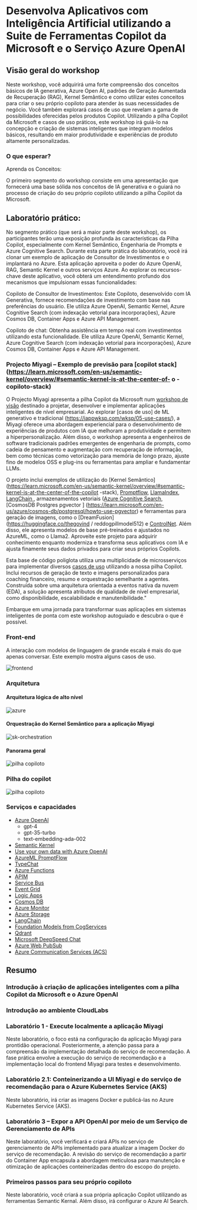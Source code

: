 # Desenvolva Aplicativos com Inteligência Artificial utilizando a Suite de Ferramentas Copilot da Microsoft e o Serviço Azure OpenAI

## Visão geral do workshop

Neste workshop, você adquirirá uma forte compreensão dos conceitos básicos de IA generativa, Azure Open AI, padrões de Geração Aumentada de Recuperação (RAG), Kernel Semântico e como utilizar estes conceitos para criar o seu próprio copiloto para atender às suas necessidades de negócio. Você também explorará casos de uso que revelam a gama de possibilidades oferecidas pelos produtos Copilot. Utilizando a pilha Copilot da Microsoft e casos de uso práticos, este workshop irá guiá-lo na concepção e criação de sistemas inteligentes que integram modelos básicos, resultando em maior produtividade e experiências de produto altamente personalizadas.

### O que esperar?

Aprenda os Conceitos:

O primeiro segmento do workshop consiste em uma apresentação que fornecerá uma base sólida nos conceitos de IA generativa e o guiará no processo de criação do seu próprio copiloto utilizando a pilha Copilot da Microsoft.

## Laboratório prático:

No segmento prático (que será a maior parte deste workshop), os participantes terão uma exposição profunda às características da Pilha Copilot, especialmente com Kernel Semântico, Engenharia de Prompts e Azure Cognitive Search. Durante esta parte prática do laboratório, você irá clonar um exemplo de aplicação de Consultor de Investimentos e o implantará no Azure. Esta aplicação aproveita o poder do Azure OpenAI, RAG, Semantic Kernel e outros serviços Azure. Ao explorar os recursos-chave deste aplicativo, você obterá um entendimento profundo dos mecanismos que impulsionam essas funcionalidades:

Copiloto de Consultor de Investimentos: Este Copiloto, desenvolvido com IA Generativa, fornece recomendações de investimento com base nas preferências do usuário. Ele utiliza Azure OpenAI, Semantic Kernel, Azure Cognitive Search (com indexação vetorial para incorporações), Azure Cosmos DB, Container Apps e Azure API Management.

Copiloto de chat: Obtenha assistência em tempo real com investimentos utilizando esta funcionalidade. Ele utiliza Azure OpenAI, Semantic Kernel, Azure Cognitive Search (com indexação vetorial para incorporações), Azure Cosmos DB, Container Apps e Azure API Management.

### Projecto Miyagi – Exemplo de previsão para [copilot stack](https://learn.microsoft.com/en-us/semantic-kernel/overview/#semantic-kernel-is-at-the-center-of- o -copiloto-stack)

O Projecto Miyagi apresenta a pilha Copilot da Microsoft num [workshop de visão](https://github.com/Azure-Samples/intelligent-app-workshop) destinado a projetar, desenvolver e implementar aplicações inteligentes de nível empresarial. Ao explorar [casos de uso] de ML generativo e tradicional (https://iappwksp.com/wksp/05-use-cases/), a Miyagi oferece uma abordagem experiencial para o desenvolvimento de experiências de produtos com IA que melhoram a produtividade e permitem a hiperpersonalização. Além disso, o workshop apresenta a engenheiros de software tradicionais padrões emergentes de engenharia de prompts, como cadeia de pensamento e augmentação com recuperação de informação, bem como técnicas como vetorização para memória de longo prazo, ajuste fino de modelos OSS e plug-ins ou ferramentas para ampliar e fundamentar LLMs.

O projeto inclui exemplos de utilização do [Kernel Semântico](https://learn.microsoft.com/en-us/semantic-kernel/overview/#semantic-kernel-is-at-the-center-of-the-copilot -stack), [Promptflow](https://promptflow.azurewebsites.net/overview-what-is-prompt-flow.html), [LlamaIndex](https://github.com/jerryjliu/llama_index), [LangChain ](https://github.com/hwchase17/langchain#readme), armazenamentos vetoriais ([Azure Cognitive Search](https://github.com/Azure/cognitive-search-vector-pr), [CosmosDB Postgres pgvector ] (https://learn.microsoft.com/en-us/azure/cosmos-db/postgresql/howto-use-pgvector) e ferramentas para geração de imagens, como o [DreamFusion](https://huggingface.co/thegovind / reddogpillmodel512) e [ControlNet](https://github.com/lllyasviel/ControlNet). Além disso, ele apresenta modelos de base pré-treinados e ajustados no AzureML, como o Llama2. Aproveite este projeto para adquirir conhecimento enquanto moderniza e transforma seus aplicativos com IA e ajusta finamente seus dados privados para criar seus próprios Copilots.

Esta base de código poliglota utiliza uma multiplicidade de microsserviços para implementar diversos [casos de uso](https://iappwksp.com/wksp/05-use-cases/) utilizando a nossa pilha Copilot. Inclui recursos de geração de texto e imagens personalizados para coaching financeiro, resumo e orquestração semelhante a agentes. Construída sobre uma arquitetura orientada a eventos nativa da nuvem (EDA), a solução apresenta atributos de qualidade de nível empresarial, como disponibilidade, escalabilidade e manutenibilidade."

Embarque em uma jornada para transformar suas aplicações em sistemas inteligentes de ponta com este workshop autoguiado e descubra o que é possível.

### Front-end
A interação com modelos de linguagem de grande escala é mais do que apenas conversar. Este exemplo mostra alguns casos de uso.

![frontend](../Media/wip-ui.png)

### Arquitetura

#### Arquitetura lógica de alto nível

![azure](../Media/wip-azure.png)

#### Orquestração do Kernel Semântico para a aplicação Miyagi

![sk-orchestration](../Media/sk-memory-orchestration.png)

#### Panorama geral

![pilha copiloto](../Media/basic-arch.png)

### Pilha do copilot

![pilha copiloto](../Media/copilot-stack.png)

### Serviços e capacidades

- [Azure OpenAI](https://learn.microsoft.com/en-us/azure/cognitive-services/openai/concepts/models)
  - gpt-4
  - gpt-35-turbo
  - text-embedding-ada-002
- [Semantic Kernel](https://github.com/microsoft/semantic-kernel)
- [Use your own data with Azure OpenAI](https://learn.microsoft.com/en-us/azure/ai-services/openai/use-your-data-quickstart?tabs=command-line&pivots=rest-api#example-curl-commands)
- [AzureML PromptFlow](https://learn.microsoft.com/en-us/azure/machine-learning/prompt-flow/overview-what-is-prompt-flow?view=azureml-api-2)
- [TypeChat](https://microsoft.github.io/TypeChat)
- [Azure Functions](https://azure.microsoft.com/en-ca/products/functions/)
- [APIM](https://learn.microsoft.com/en-us/azure/api-management/)
- [Service Bus](https://learn.microsoft.com/en-us/azure/service-bus-messaging/service-bus-messaging-overview)
- [Event Grid](https://learn.microsoft.com/en-us/azure/event-grid/overview)
- [Logic Apps](https://learn.microsoft.com/en-us/azure/logic-apps/logic-apps-overview)
- [Cosmos DB](https://azure.microsoft.com/en-us/products/cosmos-db/)
- [Azure Monitor](https://learn.microsoft.com/en-us/azure/azure-monitor/)
- [Azure Storage](https://learn.microsoft.com/en-us/azure/storage/common/storage-introduction)
- [LangChain](https://github.com/hwchase17/langchain#readme)
- [Foundation Models from CogServices](https://azure.microsoft.com/en-us/blog/announcing-a-renaissance-in-computer-vision-ai-with-microsofts-florence-foundation-model/)
- [Qdrant](https://qdrant.tech/solutions/)
- [Microsoft DeepSpeed Chat](https://github.com/microsoft/DeepSpeedExamples/tree/master/applications/DeepSpeed-Chat)
- [Azure Web PubSub](https://azure.microsoft.com/en-us/products/web-pubsub)
- [Azure Communication Services (ACS)](https://learn.microsoft.com/en-us/azure/communication-services/overview#common-scenarios)

## Resumo

### Introdução à criação de aplicações inteligentes com a pilha Copilot da Microsoft e o Azure OpenAI

### Introdução ao ambiente CloudLabs

### Laboratório 1 - Execute localmente a aplicação Miyagi

Neste laboratório, o foco está na configuração da aplicação Miyagi para prontidão operacional. Posteriormente, a atenção passa para a compreensão da implementação detalhada do serviço de recomendação. A fase prática envolve a execução do serviço de recomendação e a implementação local do frontend Miyagi para testes e desenvolvimento.

### Laboratório 2.1: Conteinerizando a UI Miyagi e do serviço de recomendação para o Azure Kubernetes Service (AKS)

Neste laboratório, irá criar as imagens Docker e publicá-las no Azure Kubernetes Service (AKS).

### Laboratório 3 – Expor a API OpenAI por meio de um Serviço de Gerenciamento de APIs

Neste laboratório, você verificará e criará APIs no serviço de gerenciamento de APIs implementado para atualizar a imagem Docker do serviço de recomendação. A revisão do serviço de recomendação a partir do Container App encapsula a abordagem meticulosa para manutenção e otimização de aplicações conteinerizadas dentro do escopo do projeto.

### Primeiros passos para seu próprio copiloto

Neste laboratório, você criará a sua própria aplicação Copilot utilizando as ferramentas Semantic Kernal. Além disso, irá configurar o Azure AI Search.
